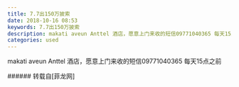 ```yaml
---
title: 7.7出150万披索
date: 2018-10-16 08:53
keywords: 7.7出150万披索
description: makati aveun Anttel 酒店，愿意上门来收的短信09771040365 每天15点之前
categories: used
---
```

<td class="t_f" id="postmessage_2039696">

makati aveun Anttel 酒店，愿意上门来收的短信09771040365 每天15点之前<br/>
</td>
###### 转载自[菲龙网]